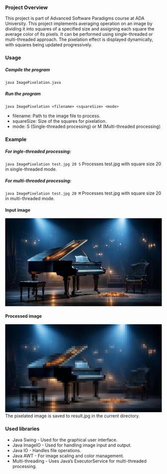 ### Project Overview

This project is part of Advanced Software Paradigms course at ADA University. This project implements averaging operation on an image by dividing it into squares of a specified size and assigning each square the average color of its pixels. It can be performed using single-threaded or multi-threaded approach. The pixelation effect is displayed dynamically, with squares being updated progressively.

### Usage
##### Compile the program
`java ImagePixelation.java`

##### Run the program
`java ImagePixelation <filename> <squareSize> <mode>`

- filename: Path to the image file to process.
- squareSize: Size of the squares for pixelation.
- mode: S (Single-threaded processing) or M (Multi-threaded processing)

### Example
##### For ingle-threaded processing:
`java ImagePixelation test.jpg 20 S`
Processes test.jpg with square size 20 in single-threaded mode.

##### For multi-threaded processing:
`java ImagePixelation test.jpg 20 M`
Processes test.jpg with square size 20 in multi-threaded mode.

#### Input image
![alt text](images/test.jpg)

#### Processed image
![alt text](images/result.jpg)
The pixelated image is saved to result.jpg in the current directory.

### Used libraries
- Java Swing - Used for the graphical user interface.
- Java ImageIO - Used for handling image input and output.
- Java IO - Handles file operations.
- Java AWT - For image scaling and color management.
- Multi-threading - Uses Java’s ExecutorService for multi-threaded processing.

